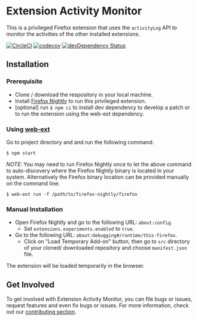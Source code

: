 # Extension Activity Monitor

This is a privileged Firefox extension that uses the `activityLog` API to monitor the activities of the other installed extensions.

[![CircleCI](https://circleci.com/gh/mozilla/extension-activity-monitor.svg?style=svg)](https://circleci.com/gh/mozilla/extension-activity-monitor)
[![codecov](https://codecov.io/gh/mozilla/extension-activity-monitor/branch/master/graph/badge.svg)](https://codecov.io/gh/mozilla/extension-activity-monitor)
[![devDependency Status](https://david-dm.org/mozilla/extension-activity-monitor/dev-status.svg)](https://david-dm.org/mozilla/extension-activity-monitor#info=devDependencies)

## Installation

### Prerequisite

- Clone / download the respository in your local machine.
- Install [Firefox Nightly](https://www.mozilla.org/en-US/firefox/all/#product-desktop-nightly) to run this privileged extension.
- [optional] run `$ npm ci` to install dev dependency to develop a patch or to run the extension using the web-ext dependency.

### Using [web-ext](https://github.com/mozilla/web-ext)

Go to project directory and and run the following command:

```
$ npm start
```

_NOTE:_ You may need to run Firefox Nightly once to let the above command to auto-discovery where the Firefox Nightly binary is located in your system.
Alternatively the Firefox binary location can be provided manually on the command line:

```
$ web-ext run -f /path/to/firefox-nightly/firefox
```

### Manual Installation

- Open Firefox Nightly and go to the following URL: `about:config`.
  - Set `extensions.experiments.enabled` to `true`.
- Go to the following URL: `about:debugging#/runtime/this-firefox`.
  - Click on "Load Temporary Add-on" button, then go to `src` directory of your cloned/ downloaded repository and choose `manifest.json` file.

The extension will be loaded temporarily in the browser.

## Get Involved

To get involved with Extension Activity Monitor, you can file bugs or issues, request features and even fix bugs or issues. For more information, check out our [contributing section](https://github.com/mozilla/extension-activity-monitor/blob/master/CONTRIBUTING.md).
